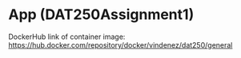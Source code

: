 # App (DAT250Assignment1)

DockerHub link of container image: https://hub.docker.com/repository/docker/vindenez/dat250/general
